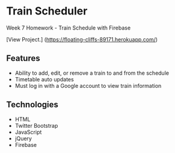 # Train Scheduler
Week 7 Homework - Train Schedule with Firebase

[View Project.] (https://floating-cliffs-89171.herokuapp.com/)

## Features
- Ability to add, edit, or remove a train to and from the schedule
- Timetable auto updates
- Must log in with a Google account to view train information

## Technologies
- HTML
- Twitter Bootstrap
- JavaScript
- jQuery
- Firebase
